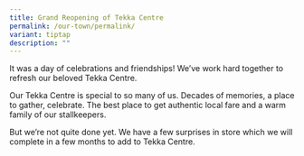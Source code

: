 ```yaml
---
title: Grand Reopening of Tekka Centre
permalink: /our-town/permalink/
variant: tiptap
description: ""
---
```

<p>It was a day of celebrations and friendships! We’ve work hard together
to refresh our beloved Tekka Centre.</p>
<p>Our Tekka Centre is special to so many of us. Decades of memories, a place
to gather, celebrate. The best place to get authentic local fare and a
warm family of our stallkeepers.</p>
<p>But we’re not quite done yet. We have a few surprises in store which we
will complete in a few months to add to Tekka Centre.</p>